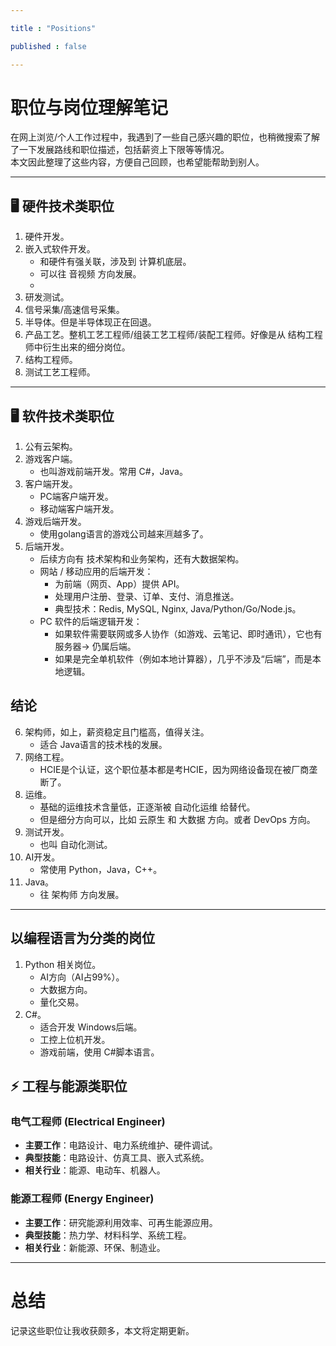 ```yaml
---

title : "Positions"

published : false

---
```


# 职位与岗位理解笔记

在网上浏览/个人工作过程中，我遇到了一些自己感兴趣的职位，也稍微搜索了解了一下发展路线和职位描述，包括薪资上下限等等情况。  
本文因此整理了这些内容，方便自己回顾，也希望能帮助到别人。  

---

## 🖥️ 硬件技术类职位

1. 硬件开发。
2. 嵌入式软件开发。
    - 和硬件有强关联，涉及到 计算机底层。
    - 可以往 音视频 方向发展。
    - 
3. 研发测试。
4. 信号采集/高速信号采集。
5. 半导体。但是半导体现正在回退。
6. 产品工艺。整机工艺工程师/组装工艺工程师/装配工程师。好像是从 结构工程师中衍生出来的细分岗位。
7. 结构工程师。
8. 测试工艺工程师。


---

## 🖥️ 软件技术类职位
1. 公有云架构。
2. 游戏客户端。
    - 也叫游戏前端开发。常用 C#，Java。
3. 客户端开发。
    - PC端客户端开发。
    - 移动端客户端开发。
4. 游戏后端开发。
    - 使用golang语言的游戏公司越来🈷越多了。
5. 后端开发。
    - 后续方向有 技术架构和业务架构，还有大数据架构。
    - 网站 / 移动应用的后端开发：
        - 为前端（网页、App）提供 API。
        - 处理用户注册、登录、订单、支付、消息推送。
        - 典型技术：Redis, MySQL, Nginx, Java/Python/Go/Node.js。 
    - PC 软件的后端逻辑开发：
        - 如果软件需要联网或多人协作（如游戏、云笔记、即时通讯），它也有服务器→ 仍属后端。
        - 如果是完全单机软件（例如本地计算器），几乎不涉及“后端”，而是本地逻辑。

## 结论
6. 架构师，如上，薪资稳定且门槛高，值得关注。
    - 适合 Java语言的技术栈的发展。
6. 网络工程。
    - HCIE是个认证，这个职位基本都是考HCIE，因为网络设备现在被厂商垄断了。
7. 运维。
    - 基础的运维技术含量低，正逐渐被 自动化运维 给替代。
    - 但是细分方向可以，比如 云原生 和 大数据 方向。或者 DevOps 方向。 
8. 测试开发。
    - 也叫 自动化测试。
9. AI开发。
    - 常使用 Python，Java，C++。
10. Java。
    - 往 架构师 方向发展。






---

## 以编程语言为分类的岗位
1. Python 相关岗位。
    - AI方向（AI占99%）。
    - 大数据方向。
    - 量化交易。
2. C#。
    -  适合开发 Windows后端。  
    - 工控上位机开发。
    - 游戏前端，使用 C#脚本语言。

## ⚡ 工程与能源类职位

### 电气工程师 (Electrical Engineer)
- **主要工作**：电路设计、电力系统维护、硬件调试。  
- **典型技能**：电路设计、仿真工具、嵌入式系统。  
- **相关行业**：能源、电动车、机器人。  

### 能源工程师 (Energy Engineer)
- **主要工作**：研究能源利用效率、可再生能源应用。  
- **典型技能**：热力学、材料科学、系统工程。  
- **相关行业**：新能源、环保、制造业。  

---

# 总结
记录这些职位让我收获颇多，本文将定期更新。